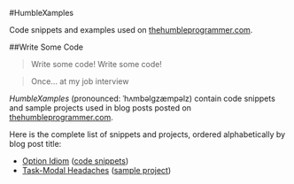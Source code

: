 #HumbleXamples

Code snippets and examples used on [thehumbleprogrammer.com](http://www.thehumbleprogrammer.com).

##Write Some Code
> Write some code! Write some code!

> Once... at my job interview

*HumbleXamples* (pronounced: ˈhʌmbəlgzæmpəlz) contain code snippets and sample projects used in blog posts posted on [thehumbleprogrammer.com](http://www.thehumbleprogrammer.com).

Here is the complete list of snippets and projects, ordered alphabetically by blog post title:

- [Option Idiom](http://thehumbleprogrammer.com/option-idiom) ([code snippets](OptionIdiom))
- [Task-Modal Headaches](http://thehumbleprogrammer.com/task-modal-headaches) ([sample project](TaskModalHeadaches))